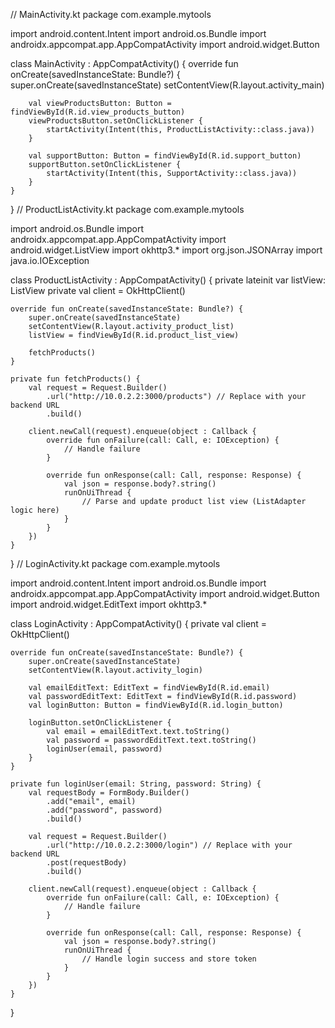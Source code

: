 // MainActivity.kt
package com.example.mytools

import android.content.Intent
import android.os.Bundle
import androidx.appcompat.app.AppCompatActivity
import android.widget.Button

class MainActivity : AppCompatActivity() {
    override fun onCreate(savedInstanceState: Bundle?) {
        super.onCreate(savedInstanceState)
        setContentView(R.layout.activity_main)

        val viewProductsButton: Button = findViewById(R.id.view_products_button)
        viewProductsButton.setOnClickListener {
            startActivity(Intent(this, ProductListActivity::class.java))
        }

        val supportButton: Button = findViewById(R.id.support_button)
        supportButton.setOnClickListener {
            startActivity(Intent(this, SupportActivity::class.java))
        }
    }
}
// ProductListActivity.kt
package com.example.mytools

import android.os.Bundle
import androidx.appcompat.app.AppCompatActivity
import android.widget.ListView
import okhttp3.*
import org.json.JSONArray
import java.io.IOException

class ProductListActivity : AppCompatActivity() {
    private lateinit var listView: ListView
    private val client = OkHttpClient()

    override fun onCreate(savedInstanceState: Bundle?) {
        super.onCreate(savedInstanceState)
        setContentView(R.layout.activity_product_list)
        listView = findViewById(R.id.product_list_view)

        fetchProducts()
    }

    private fun fetchProducts() {
        val request = Request.Builder()
            .url("http://10.0.2.2:3000/products") // Replace with your backend URL
            .build()

        client.newCall(request).enqueue(object : Callback {
            override fun onFailure(call: Call, e: IOException) {
                // Handle failure
            }

            override fun onResponse(call: Call, response: Response) {
                val json = response.body?.string()
                runOnUiThread {
                    // Parse and update product list view (ListAdapter logic here)
                }
            }
        })
    }
}
// LoginActivity.kt
package com.example.mytools

import android.content.Intent
import android.os.Bundle
import androidx.appcompat.app.AppCompatActivity
import android.widget.Button
import android.widget.EditText
import okhttp3.*

class LoginActivity : AppCompatActivity() {
    private val client = OkHttpClient()

    override fun onCreate(savedInstanceState: Bundle?) {
        super.onCreate(savedInstanceState)
        setContentView(R.layout.activity_login)

        val emailEditText: EditText = findViewById(R.id.email)
        val passwordEditText: EditText = findViewById(R.id.password)
        val loginButton: Button = findViewById(R.id.login_button)

        loginButton.setOnClickListener {
            val email = emailEditText.text.toString()
            val password = passwordEditText.text.toString()
            loginUser(email, password)
        }
    }

    private fun loginUser(email: String, password: String) {
        val requestBody = FormBody.Builder()
            .add("email", email)
            .add("password", password)
            .build()

        val request = Request.Builder()
            .url("http://10.0.2.2:3000/login") // Replace with your backend URL
            .post(requestBody)
            .build()

        client.newCall(request).enqueue(object : Callback {
            override fun onFailure(call: Call, e: IOException) {
                // Handle failure
            }

            override fun onResponse(call: Call, response: Response) {
                val json = response.body?.string()
                runOnUiThread {
                    // Handle login success and store token
                }
            }
        })
    }
}
